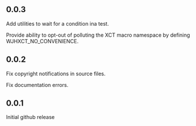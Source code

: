 ## 0.0.3
Add utilities to wait for a condition ina test.

Provide ability to opt-out of polluting the XCT macro namespace by defining WJHXCT_NO_CONVENIENCE.

## 0.0.2
Fix copyright notifications in source files.

Fix documentation errors.

## 0.0.1
Initial github release
